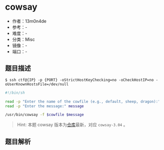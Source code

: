 # cowsay

- 作者：13m0n4de
- 参考：-
- 难度：-
- 分类：Misc
- 镜像：-
- 端口：-

## 题目描述

```
$ ssh ctf@{IP} -p {PORT} -oStrictHostKeyChecking=no -oCheckHostIP=no -oUserKnownHostsFile=/dev/null
```

```sh
#!/bin/sh

read -p "Enter the name of the cowfile (e.g., default, sheep, dragon):" cowfile
read -p "Enter the message:" message

/usr/bin/cowsay -f $cowfile $message
```

> Hint: 本题 cowsay 版本为[仓库](https://github.com/tnalpgge/rank-amateur-cowsay)最新，对应 `cowsay-3.04` 。

## 题目解析

<analysis>

